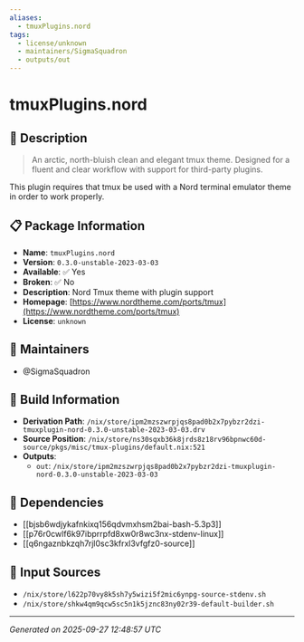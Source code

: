 ```yaml
---
aliases:
  - tmuxPlugins.nord
tags:
  - license/unknown
  - maintainers/SigmaSquadron
  - outputs/out
---
```


# tmuxPlugins.nord

## 📝 Description

> An arctic, north-bluish clean and elegant tmux theme.
> Designed for a fluent and clear workflow with support for third-party plugins.

This plugin requires that tmux be used with a Nord terminal emulator
theme in order to work properly.


## 📋 Package Information

- **Name**: `tmuxPlugins.nord`
- **Version**: `0.3.0-unstable-2023-03-03`
- **Available**: ✅ Yes
- **Broken**: ✅ No
- **Description**: Nord Tmux theme with plugin support
- **Homepage**: [https://www.nordtheme.com/ports/tmux](https://www.nordtheme.com/ports/tmux)
- **License**: `unknown`
## 👥 Maintainers

- @SigmaSquadron


## 🔧 Build Information

- **Derivation Path**: `/nix/store/ipm2mzszwrpjqs8pad0b2x7pybzr2dzi-tmuxplugin-nord-0.3.0-unstable-2023-03-03.drv`
- **Source Position**: `/nix/store/ns30sqxb36k8jrds8z18rv96bpnwc60d-source/pkgs/misc/tmux-plugins/default.nix:521`
- **Outputs**:
  - `out`:  `/nix/store/ipm2mzszwrpjqs8pad0b2x7pybzr2dzi-tmuxplugin-nord-0.3.0-unstable-2023-03-03`

## 🔗 Dependencies

- [[bjsb6wdjykafnkixq156qdvmxhsm2bai-bash-5.3p3]]
- [[p76r0cwlf6k97ibprrpfd8xw0r8wc3nx-stdenv-linux]]
- [[q6ngaznbkzqh7rjl0sc3kfrxl3vfgfz0-source]]

## 📁 Input Sources

- `/nix/store/l622p70vy8k5sh7y5wizi5f2mic6ynpg-source-stdenv.sh`
- `/nix/store/shkw4qm9qcw5sc5n1k5jznc83ny02r39-default-builder.sh`

---
*Generated on 2025-09-27 12:48:57 UTC*
